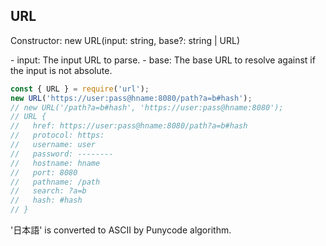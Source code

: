 ## URL

<p class="define">Constructor: new URL(input: string, base?: string | URL)</p>
- input: The input URL to parse.
- base: The base URL to resolve against if the input is not absolute.

```js
const { URL } = require('url');
new URL('https://user:pass@hname:8080/path?a=b#hash');
// new URL('/path?a=b#hash', 'https://user:pass@hname:8080');
// URL {
//   href: https://user:pass@hname:8080/path?a=b#hash
//   protocol: https:
//   username: user
//   password: --------
//   hostname: hname
//   port: 8080
//   pathname: /path
//   search: ?a=b
//   hash: #hash
// }
```
'日本語' is converted to ASCII by Punycode algorithm.
